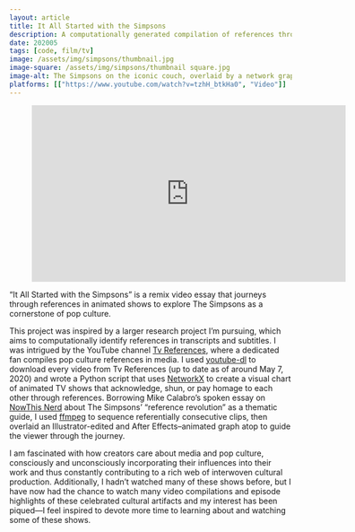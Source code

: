 ```yaml
---
layout: article
title: It All Started with the Simpsons
description: A computationally generated compilation of references through animated shows.
date: 202005
tags: [code, film/tv]
image: /assets/img/simpsons/thumbnail.jpg
image-square: /assets/img/simpsons/thumbnail square.jpg
image-alt: The Simpsons on the iconic couch, overlaid by a network graph of yellow circles and white lines.
platforms: [["https://www.youtube.com/watch?v=tzhH_btkHa0", "Video"]]
---
```


<figure role="group">
    <iframe width="560" height="315" src="https://www.youtube.com/embed/tzhH_btkHa0" frameborder="0" allow="accelerometer; autoplay; clipboard-write; encrypted-media; gyroscope; picture-in-picture" allowfullscreen></iframe>
</figure>

“It All Started with the Simpsons” is a remix video essay that journeys through references in animated shows to explore The Simpsons as a cornerstone of pop culture.

This project was inspired by a larger research project I’m pursuing, which aims to computationally identify references in transcripts and subtitles. I was intrigued by the YouTube channel [Tv References](https://www.youtube.com/channel/UCMjgmUbdGtIASP8zMa_kVqA/), where a dedicated fan compiles pop culture references in media. I used [youtube-dl](https://github.com/ytdl-org/youtube-dl) to download every video from Tv References (up to date as of around May 7, 2020) and wrote a Python script that uses [NetworkX](https://networkx.github.io/) to create a visual chart of animated TV shows that acknowledge, shun, or pay homage to each other through references. Borrowing Mike Calabro’s spoken essay on [NowThis Nerd](https://www.youtube.com/watch?v=9gsx_r4FTfw) about The Simpsons’ “reference revolution” as a thematic guide, I used [ffmpeg](https://ffmpeg.org/) to sequence referentially consecutive clips, then overlaid an Illustrator-edited and After Effects–animated graph atop to guide the viewer through the journey. 

I am fascinated with how creators care about media and pop culture, consciously and unconsciously incorporating their influences into their work and thus constantly contributing to a rich web of interwoven cultural production. Additionally, I hadn’t watched many of these shows before, but I have now had the chance to watch many video compilations and episode highlights of these celebrated cultural artifacts and my interest has been piqued—I feel inspired to devote more time to learning about and watching some of these shows.